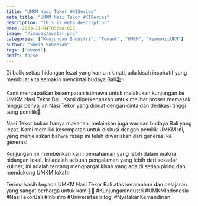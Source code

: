 ```yaml
---
title: "UMKM Nasi Tekor #KISeries"
meta_title: "UMKM Nasi Tekor #KISeries"
description: "this is meta description"
date: 2023-11-04T05:00:00Z
image: "/images/avatar.png"
categories: ["Kunjungan Industri", "Tenant", "UMKM", "KemenkopUKM"]
author: "Shela Suhaelah"
tags: ["event"]
draft: false
---
```


Di balik setiap hidangan lezat yang kamu nikmati, ada kisah inspiratif yang membuat kita semakin mencintai budaya Bali🏖✨

Kami mendapatkan kesempatan istimewa untuk melakukan kunjungan ke UMKM Nasi Tekor Bali. Kami diperkenankan untuk melihat proses memasak hingga penyajian Nasi Tekor yang dibuat dengan cinta dan dedikasi tinggi sang pemilik🤍.

Nasi Tekor bukan hanya makanan, melainkan juga warisan budaya Bali yang lezat. Kami memiliki kesempatan untuk diskusi dengan pemilik UMKM ini, yang menjelaskan bahwa resep ini telah diwariskan dari generasi ke generasi.

Kunjungan ini memberikan kami pemahaman yang lebih dalam makna hidangan lokal. Ini adalah sebuah pengalaman yang lebih dari sekadar kuliner; ini adalah tentang menghargai kisah yang ada di setiap piring dan mendukung UMKM lokal✨

Terima kasih kepada UMKM Nasi Tekor Bali atas keramahan dan pelajaran yang sangat berharga untuk kami🍜📌
#KunjunganIndustri #UMKMIndonesia #NasiTekorBali #Inbistro #UniversitasTrilogi #NyalakanKemandirian
